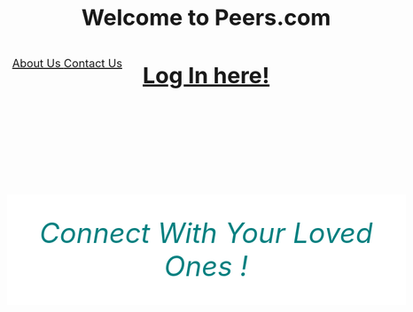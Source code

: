 <!doctype html>
<html>

<head>

<title> home </title>

<style type="text/css">

#peers {color:#808000;
       text-align:center;
       top:20px;
bottom:200px;
}

body {height:100%;
 width:100%;
 background-image:url(global.jpg);
 position:relative;
 padding-left:55px;
font-size:20px;
}


#about {color:yellow;
position:relative;
left:10px;
bottom:85px;
font-size:20px;
}


#quote {color:#008080;
font-style:italic;
font-size:50px;
text-align:center;
top:140px;
position:relative;
background-color:white;
padding-top:40px;
padding-bottom:40px;
background-repeat:no-repeat;
}



a:hover{text-dacoration:underline;
font-weight:bold;
font-style:italic;}
a:active{background-color:orange;}


</style>

</head>



<body>
<div id="peers"> <a > <h1> Welcome to Peers.com </h1> </a> 
 <a href="login.html"><h1>Log In here! </h1> </a> </div>

<div id="about"><a href="Aboutsection.html"> About Us </a>
<a href="Contactdetails.html"> Contact Us </a> </div>
<a> <div id="quote">Connect With Your Loved Ones ! </div> </a>
</body>



</html>
